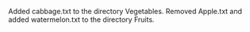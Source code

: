 Added cabbage.txt to the directory Vegetables.
Removed Apple.txt and added watermelon.txt to the directory Fruits.
